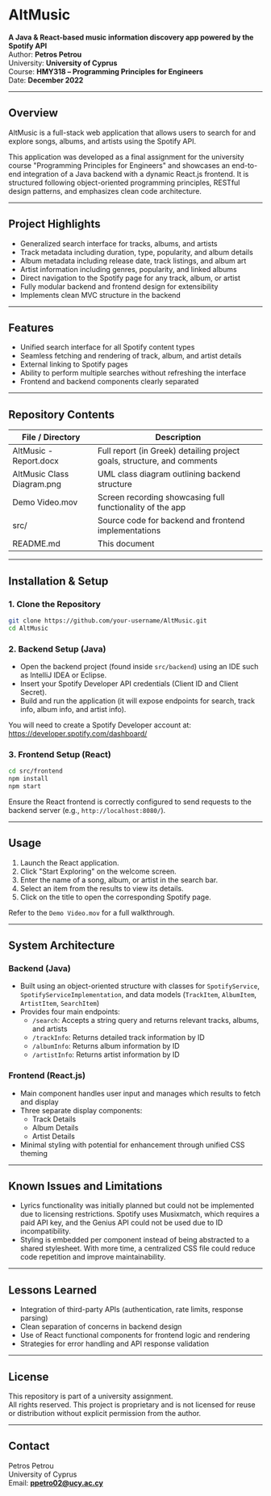 # AltMusic

**A Java & React-based music information discovery app powered by the Spotify API**  
Author: **Petros Petrou**  
University: **University of Cyprus**  
Course: **ΗΜΥ318 – Programming Principles for Engineers**  
Date: **December 2022**

---

## Overview

AltMusic is a full-stack web application that allows users to search for and explore songs, albums, and artists using the Spotify API.

This application was developed as a final assignment for the university course "Programming Principles for Engineers" and showcases an end-to-end integration of a Java backend with a dynamic React.js frontend. It is structured following object-oriented programming principles, RESTful design patterns, and emphasizes clean code architecture.

---

## Project Highlights

- Generalized search interface for tracks, albums, and artists
- Track metadata including duration, type, popularity, and album details
- Album metadata including release date, track listings, and album art
- Artist information including genres, popularity, and linked albums
- Direct navigation to the Spotify page for any track, album, or artist
- Fully modular backend and frontend design for extensibility
- Implements clean MVC structure in the backend

---

## Features

- Unified search interface for all Spotify content types
- Seamless fetching and rendering of track, album, and artist details
- External linking to Spotify pages
- Ability to perform multiple searches without refreshing the interface
- Frontend and backend components clearly separated

---

## Repository Contents

| File / Directory                     | Description                                                                 |
|-------------------------------------|-----------------------------------------------------------------------------|
| AltMusic - Report.docx              | Full report (in Greek) detailing project goals, structure, and comments     |
| AltMusic Class Diagram.png          | UML class diagram outlining backend structure                               |
| Demo Video.mov                      | Screen recording showcasing full functionality of the app                   |
| src/                                | Source code for backend and frontend implementations                        |
| README.md                           | This document                                                               |

---

## Installation & Setup

### 1. Clone the Repository

```bash
git clone https://github.com/your-username/AltMusic.git
cd AltMusic
```

### 2. Backend Setup (Java)

- Open the backend project (found inside `src/backend`) using an IDE such as IntelliJ IDEA or Eclipse.
- Insert your Spotify Developer API credentials (Client ID and Client Secret).
- Build and run the application (it will expose endpoints for search, track info, album info, and artist info).

You will need to create a Spotify Developer account at: https://developer.spotify.com/dashboard/

### 3. Frontend Setup (React)

```bash
cd src/frontend
npm install
npm start
```

Ensure the React frontend is correctly configured to send requests to the backend server (e.g., `http://localhost:8080/`).

---

## Usage

1. Launch the React application.
2. Click "Start Exploring" on the welcome screen.
3. Enter the name of a song, album, or artist in the search bar.
4. Select an item from the results to view its details.
5. Click on the title to open the corresponding Spotify page.

Refer to the `Demo Video.mov` for a full walkthrough.

---

## System Architecture

### Backend (Java)

- Built using an object-oriented structure with classes for `SpotifyService`, `SpotifyServiceImplementation`, and data models (`TrackItem`, `AlbumItem`, `ArtistItem`, `SearchItem`)
- Provides four main endpoints:
  - `/search`: Accepts a string query and returns relevant tracks, albums, and artists
  - `/trackInfo`: Returns detailed track information by ID
  - `/albumInfo`: Returns album information by ID
  - `/artistInfo`: Returns artist information by ID

### Frontend (React.js)

- Main component handles user input and manages which results to fetch and display
- Three separate display components:
  - Track Details
  - Album Details
  - Artist Details
- Minimal styling with potential for enhancement through unified CSS theming

---

## Known Issues and Limitations

- Lyrics functionality was initially planned but could not be implemented due to licensing restrictions. Spotify uses Musixmatch, which requires a paid API key, and the Genius API could not be used due to ID incompatibility.
- Styling is embedded per component instead of being abstracted to a shared stylesheet. With more time, a centralized CSS file could reduce code repetition and improve maintainability.

---

## Lessons Learned

- Integration of third-party APIs (authentication, rate limits, response parsing)
- Clean separation of concerns in backend design
- Use of React functional components for frontend logic and rendering
- Strategies for error handling and API response validation

---

## License

This repository is part of a university assignment.  
All rights reserved. This project is proprietary and is not licensed for reuse or distribution without explicit permission from the author.

---

## Contact

Petros Petrou  
University of Cyprus  
Email: **ppetro02@ucy.ac.cy**
